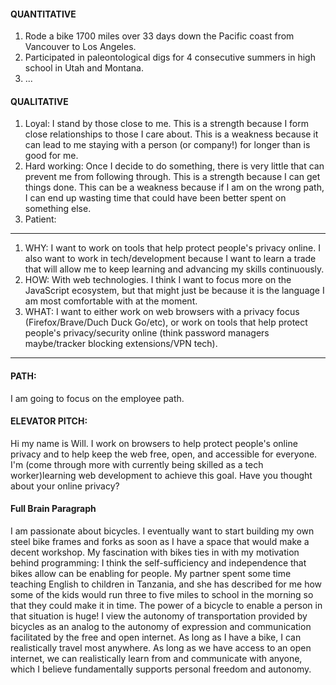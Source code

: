 #### QUANTITATIVE
1. Rode a bike 1700 miles over 33 days down the Pacific coast from Vancouver to Los Angeles. 
2. Participated in paleontological digs for 4 consecutive summers in high school in Utah and Montana.
3. ...

#### QUALITATIVE
1.	Loyal: I stand by those close to me.  This is a strength because I form close relationships to those I care about.  This is a weakness because it can lead to me staying with a person (or company!) for longer than is good for me.
2.	Hard working: Once I decide to do something, there is very little that can prevent me from following through.  This is a strength because I can get things done.  This can be a weakness because if I am on the wrong path, I can end up wasting time that could have been better spent on something else. 
3.	Patient:
---
1. WHY: I want to work on tools that help protect people's privacy online.  I also want to work in tech/development because
I want to learn a trade that will allow me to keep learning and advancing my skills continuously.
1. HOW: With web technologies. I think I want to focus more on the JavaScript ecosystem, but that might just be because it is
the language I am most comfortable with at the moment.
1. WHAT: I want to either work on web browsers with a privacy focus (Firefox/Brave/Duch Duck Go/etc), or work on tools that
help protect people's privacy/security online (think password managers maybe/tracker blocking extensions/VPN tech).
---
#### PATH:
I am going to focus on the employee path.

#### ELEVATOR PITCH:  
Hi my name is Will.  I work on browsers to help protect people's online privacy and to help keep the web
 free, open, and accessible for everyone.  I'm (come through more with currently being skilled as a tech worker)learning web development to achieve this goal.  Have you thought about your online privacy?
 
 #### Full Brain Paragraph
I am passionate about bicycles.  I eventually want to start building my own steel bike frames and forks as soon as I have a space that would make a decent workshop.  My fascination with bikes ties in with my motivation behind programming: I think the self-sufficiency and independence that bikes allow can be enabling for people.  My partner spent some time teaching English to children in Tanzania, and she has described for me how some of the kids would run three to five miles to school in the morning so that they could make it in time.  The power of a bicycle to enable a person in that situation is huge!  I view the autonomy of transportation provided by bicycles as an analog to the autonomy of expression and communication facilitated by the free and open internet.  As long as I have a bike, I can realistically travel most anywhere.  As long as we have access to an open internet, we can realistically learn from and communicate with anyone, which I believe fundamentally supports personal freedom and autonomy.